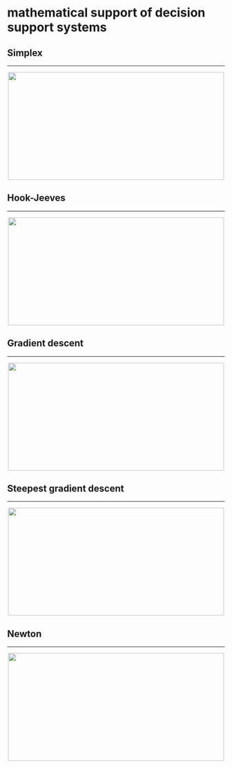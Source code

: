 # mathematical support of decision support systems

## Simplex

---
<p align="center">
<img align=center src='https://user-images.githubusercontent.com/51875349/222924319-c78c003d-f8e6-4ad7-851b-44a7fe11099d.png' width=500 height=250><img>
</p>

## Hook-Jeeves

---
<p align="center">
<img align=center src='https://user-images.githubusercontent.com/51875349/222924135-9e800481-5fdc-4db5-b61c-8daab2254746.png' width=500 height=250><img>
</p>

## Gradient descent

---
<p align="center">
<img align=center src='https://user-images.githubusercontent.com/51875349/222924457-38af11e5-2ea6-4abb-9f14-54ebfc789e90.png' width=500 height=250><img>
</p>

## Steepest gradient descent

---

<p align="center">
<img align=center src='https://user-images.githubusercontent.com/51875349/222924501-bfd2c22d-9558-466f-9722-385596b0f040.png' width=500 height=250><img>
</p>

## Newton

---

<p align="center">
<img align=center src='https://user-images.githubusercontent.com/51875349/222924556-3b6a9db0-94bc-4c9a-82e1-610481df610a.png' width=500 height=250><img>
</p>
